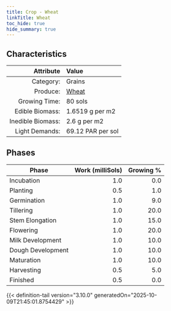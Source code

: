```yaml
---
title: Crop - Wheat
linkTitle: Wheat
toc_hide: true
hide_summary: true
---
```

<!-- This is generated by the MarsSim HelpGenertor, do not edit. -->

## Characteristics

| Attribute      | Value |
|--------:|:------|
|Category:|Grains|
|Produce:|[Wheat](/docs/definitions/resource/wheat)|
|Growing Time:|80 sols|
|Edible Biomass:|1.6519 g per m2|
|Inedible Biomass:|2.6 g per m2|
|Light Demands:|69.12 PAR per sol|

## Phases

| Phase           | Work (milliSols) | Growing % |
|-----------|------:|--------:|
|Incubation|1.0|0.0|
|Planting|0.5|1.0|
|Germination|1.0|9.0|
|Tillering|1.0|20.0|
|Stem Elongation|1.0|15.0|
|Flowering|1.0|20.0|
|Milk Development|1.0|10.0|
|Dough Development|1.0|10.0|
|Maturation|1.0|10.0|
|Harvesting|0.5|5.0|
|Finished|0.5|0.0|


{{< definition-tail version="3.10.0" generatedOn="2025-10-09T21:45:01.8754429" >}}

